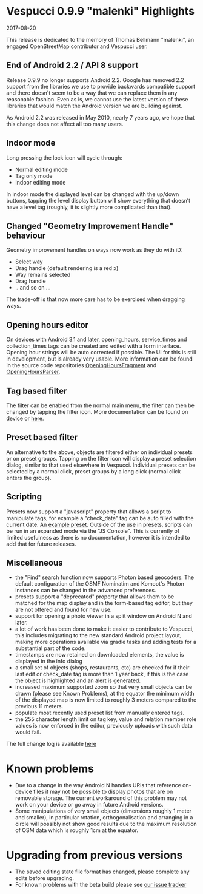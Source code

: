 # Vespucci 0.9.9 "malenki" Highlights

2017-08-20

This release is dedicated to the memory of Thomas Bellmann "malenki", an engaged OpenStreetMap contributor and Vespucci user.

## End of Android 2.2 / API 8 support

Release 0.9.9 no longer supports Android 2.2. Google has removed 2.2 support from the libraries we use to provide backwards compatible support and there doesn't seem to be a way that we can replace them in any reasonable fashion. Even as is, we cannot use the latest version of these libraries that would match the Android version we are building against.

As Android 2.2 was released in May 2010, nearly 7 years ago, we hope that this change does not affect all too many users.

## Indoor mode

Long pressing the lock icon will cycle through:

 * Normal editing mode
 * Tag only mode
 * Indoor editing mode
   
In indoor mode the displayed level can be changed with the up/down buttons, tapping the level display button will show everything that doesn’t have a level tag (roughly, it is slightly more complicated than that). 
 
## Changed "Geometry Improvement Handle" behaviour
 
Geometry improvement handles on ways now work as they do with iD: 

 * Select way
 * Drag handle (default rendering is a red x)
 * Way remains selected
 * Drag handle
 * .. and so on ...
        
The trade-off is that now more care has to be exercised when dragging ways.
	
## Opening hours editor

On devices with Android 3.1 and later, opening_hours, service_times and collection_times tags can be created and edited with a form interface. Opening hour strings will be auto corrected if possible. The UI for this is still in development, but is already very usable. More information can be found in the source code repositories [OpeningHoursFragment](https://github.com/simonpoole/OpeningHoursFragment)  and [OpeningHoursParser](https://github.com/simonpoole/OpeningHoursParser),
	
## Tag based filter

The filter can be enabled from the normal main menu, the filter can then be changed by tapping the filter icon. More documentation can be found on device or [here](https://github.com/MarcusWolschon/osmeditor4android/blob/master/documentation/docs/help/en/Tag%20filter.md).

## Preset based filter

An alternative to the above, objects are filtered either on individual presets or on preset groups. Tapping on the filter icon will display a preset selection dialog, similar to that used elsewhere in Vespucci. Individual presets can be selected by a normal click, preset groups by a long click (normal click enters the group).

## Scripting

Presets now support a "javascript" property that allows a script to manipulate tags, for example a "check_date" tag can be auto filled with the current date. An [example preset](https://github.com/simonpoole/preset-scripting-examples).  Outside of the use in presets, scripts can be run in an expanded mode via the "JS Console". This is currently of limited usefulness as there is no documentation, however it is intended to add that for future releases.

## Miscellaneous 

 * the "Find" search function now supports Photon based geocoders. The default configuration of the OSMF Nominatim and Komoot's Photon instances can be changed in the advanced preferences.
 * presets support a "deprecated" property that allows them to be matched for the map display and in the form-based tag editor, but they are not offered and found for new use.
 * support for opening a photo viewer in a split window on Android N and later.
 * a lot of work has been done to make it easier to contribute to Vespucci, this includes migrating to the new standard Android project layout, making more operations available via gradle tasks and adding tests for a substantial part of the code.
 * timestamps are now retained on downloaded elements, the value is displayed in the info dialog 
 * a small set of objects (shops, restaurants, etc) are checked for if their last edit or check_date tag is more than 1 year back, if this is the case the object is highlighted and an alert is generated.
 * increased maximum supported zoom so that very small objects can be drawn (please see Known Problems), at the equator the minimum width of the displayed map is now limited to roughly 3 meters compared to the previous 11 meters. 
 * populate most recently used preset list from manually entered tags.
 * the 255 character length limit on tag key, value and relation member role values is now enforced in the editor, previously uploads with such data would fail. 

The full change log is available [here](https://github.com/MarcusWolschon/osmeditor4android/commits/master)

# Known problems

* Due to a change in the way Android N handles URIs that reference on-device files it may not be possible to display photos that are on removable storage. The current workaround of this problem may not work on your device or go away in future Android versions. 
* Some manipulations of very small objects (dimensions roughly 1 meter and smaller), in particular rotation, orthogonalisation and arranging in a circle will possibly not show good results due to the maximum resolution of OSM data which is roughly 1cm at the equator.

# Upgrading from previous versions

* The saved editing state file format has changed, please complete any edits before upgrading.
* For known problems with the beta build please see [our issue tracker](https://github.com/MarcusWolschon/osmeditor4android/issues)

